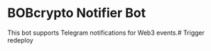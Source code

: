 # BOBcrypto Notifier Bot
This bot supports Telegram notifications for Web3 events.# Trigger redeploy
